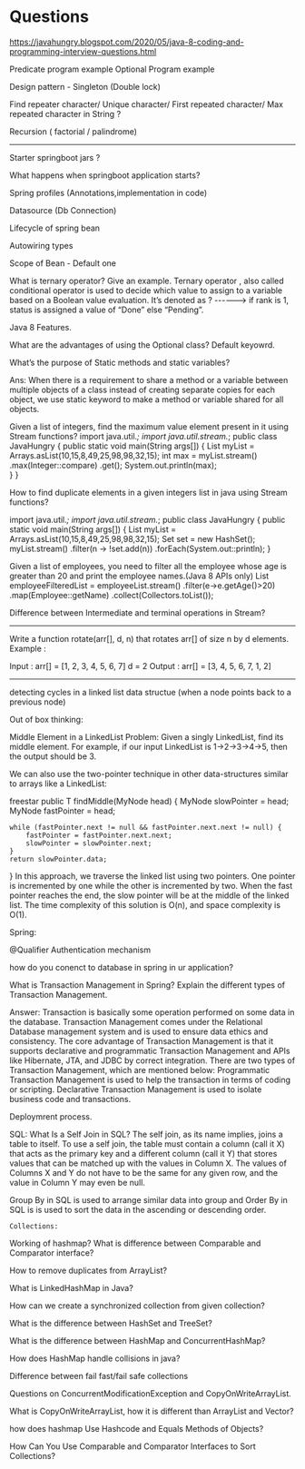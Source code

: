 # Questions

https://javahungry.blogspot.com/2020/05/java-8-coding-and-programming-interview-questions.html

Predicate program example
Optional Program example

Design pattern - Singleton (Double lock)

Find repeater character/ Unique character/ First repeated character/ Max repeated character in String ?

Recursion ( factorial / palindrome)

**************************************************************
Starter springboot jars ?

What happens when springboot application starts?

Spring profiles (Annotations,implementation in code)

Datasource (Db Connection)

Lifecycle of spring bean

Autowiring types

Scope of Bean - Default one

What is ternary operator? Give an example.
Ternary operator , also called conditional operator is used to decide which value to assign to a variable based on a Boolean value evaluation. It’s denoted as ?
------>  if rank is 1, status is assigned a value of “Done” else “Pending”.

Java 8 Features.

What are the advantages of using the Optional class?
Default keyowrd.

What’s the purpose of Static methods and static variables?

Ans: When there is a requirement to share a method or a variable between multiple objects of a class instead of creating separate copies for each object, we use static keyword to make a method or variable shared for all objects.




Given a list of integers, find the maximum value element present in it using Stream functions?
import java.util.*;
import java.util.stream.*;
public class JavaHungry {
    public static void main(String args[]) {
            List<Integer> myList = Arrays.asList(10,15,8,49,25,98,98,32,15);
            int max =  myList.stream()
                             .max(Integer::compare)
                             .get();
            System.out.println(max);                    
    }
}

How to find duplicate elements in a given integers list in java using Stream functions?

import java.util.*;
import java.util.stream.*;
public class JavaHungry {
    public static void main(String args[]) {
            List<Integer> myList = Arrays.asList(10,15,8,49,25,98,98,32,15);
            Set<Integer> set = new HashSet();
            myList.stream()
                  .filter(n -> !set.add(n))
                  .forEach(System.out::println);
    }

Given a list of employees, you need to filter all the employee whose age is greater than 20 and print the employee names.(Java 8 APIs only)
List<String> employeeFilteredList = employeeList.stream()
                  .filter(e->e.getAge()>20)
                  .map(Employee::getName)
                  .collect(Collectors.toList());

Difference between Intermediate and terminal operations in Stream?

*******************************************************************************

Write a function rotate(arr[], d, n) that rotates arr[] of size n by d elements.
Example :

Input :  arr[] = [1, 2, 3, 4, 5, 6, 7]
         d = 2
Output : arr[] = [3, 4, 5, 6, 7, 1, 2]

*************************************************************************

detecting cycles in a linked list data structue (when a node points back to a previous node)

Out of box thinking:

Middle Element in a LinkedList
Problem: Given a singly LinkedList, find its middle element. For example, if our input LinkedList is 1->2->3->4->5, then the output should be 3.

We can also use the two-pointer technique in other data-structures similar to arrays like a LinkedList:


freestar
public <T> T findMiddle(MyNode<T> head) {
    MyNode<T> slowPointer = head;
    MyNode<T> fastPointer = head;

    while (fastPointer.next != null && fastPointer.next.next != null) {
        fastPointer = fastPointer.next.next;
        slowPointer = slowPointer.next;
    }
    return slowPointer.data;
}
In this approach, we traverse the linked list using two pointers. One pointer is incremented by one while the other is incremented by two. When the fast pointer reaches the end, the slow pointer will be at the middle of the linked list. The time complexity of this solution is O(n), and space complexity is O(1).



Spring:

@Qualifier
Authentication mechanism

how do you conenct to database in spring in ur application?

What is Transaction Management in Spring? Explain the different types of Transaction Management.

Answer: Transaction is basically some operation performed on some data in the database. Transaction Management comes under the Relational Database management system and is used to ensure data ethics and consistency.
The core advantage of Transaction Management is that it supports declarative and programmatic Transaction Management and APIs like Hibernate, JTA, and JDBC by correct integration.
There are two types of Transaction Management, which are mentioned below:
Programmatic Transaction Management is used to help the transaction in terms of coding or scripting.
Declarative Transaction Management is used to isolate business code and transactions.

Deploymrent process.


SQL:
What Is a Self Join in SQL?
The self join, as its name implies, joins a table to itself. To use a self join, the table must contain a column (call it X) that acts as the primary key and a different column (call it Y) that stores values that can be matched up with the values in Column X. The values of Columns X and Y do not have to be the same for any given row, and the value in Column Y may even be null.

Group By in SQL is used to arrange similar data into group and Order By in SQL is is used to sort the data in the ascending or descending order.
    
    Collections:

Working of hashmap?
What is difference between Comparable and Comparator interface?
    
How to remove duplicates from ArrayList?
    
What is LinkedHashMap in Java?
    
How can we create a synchronized collection from given collection?
    
What is the difference between HashSet and TreeSet?
    
What is the difference between HashMap and ConcurrentHashMap?
    
How does HashMap handle collisions in java?
    
Difference between fail fast/fail safe collections
    
Questions on ConcurrentModificationException and CopyOnWriteArrayList.
    
What is CopyOnWriteArrayList, how it is different than ArrayList and Vector?
    
how does hashmap Use Hashcode and Equals Methods of Objects?
    
How Can You Use Comparable and Comparator Interfaces to Sort Collections?
    

